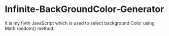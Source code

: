 # Infinite-BackGroundColor-Generator
 It is my fivth JavaScript which is used to select background Color using Math.random() method.
